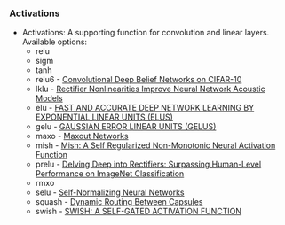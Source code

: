 ### Activations
* Activations: A supporting function for convolution and linear layers. Available options:
  - relu
  - sigm
  - tanh
  - relu6  - [Convolutional Deep Belief Networks on CIFAR-10](http://www.cs.utoronto.ca/~kriz/conv-cifar10-aug2010.pdf)
  - lklu   - [Rectifier Nonlinearities Improve Neural Network Acoustic Models](https://ai.stanford.edu/~amaas/papers/relu_hybrid_icml2013_final.pdf)
  - elu    - [FAST AND ACCURATE DEEP NETWORK LEARNING BY EXPONENTIAL LINEAR UNITS (ELUS)](https://arxiv.org/pdf/1511.07289.pdf)
  - gelu   - [GAUSSIAN ERROR LINEAR UNITS (GELUS)](https://arxiv.org/pdf/1606.08415.pdf)
  - maxo   - [Maxout Networks](https://arxiv.org/pdf/1302.4389.pdf)
  - mish   - [Mish: A Self Regularized Non-Monotonic Neural Activation Function](https://arxiv.org/pdf/1908.08681.pdf)
  - prelu  - [Delving Deep into Rectifiers: Surpassing Human-Level Performance on ImageNet Classification](https://arxiv.org/pdf/1502.01852.pdf)
  - rmxo
  - selu   - [Self-Normalizing Neural Networks](https://arxiv.org/pdf/1706.02515.pdf)
  - squash - [Dynamic Routing Between Capsules](https://arxiv.org/pdf/1710.09829.pdf)
  - swish  - [SWISH: A SELF-GATED ACTIVATION FUNCTION](https://arxiv.org/pdf/1710.05941v1.pdf)
